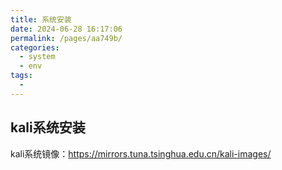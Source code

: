 ```yaml
---
title: 系统安装
date: 2024-06-28 16:17:06
permalink: /pages/aa749b/
categories:
  - system
  - env
tags:
  - 
---
```


## kali系统安装
kali系统镜像：https://mirrors.tuna.tsinghua.edu.cn/kali-images/